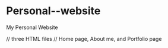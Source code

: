 # Personal--website

My Personal Website

// three HTML files
// Home page, About me, and Portfolio page
